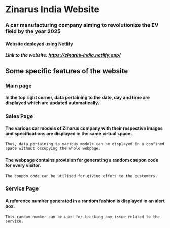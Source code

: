 # Zinarus India Website
### A car manufacturing company aiming to revolutionize the EV field by the year 2025 <br>
#### Website deployed using Netlify
##### Link to the website: https://zinarus-india.netlify.app/
## Some specific features of the website
### Main page
#### In the top right corner, data pertaining to the date, day and time are displayed which are updated automatically.

### Sales Page
#### The various car models of Zinarus company with their respective images and specifications are displayed in the same virtual space.
    Thus, data pertaining to various models can be displayed in a confined space without occupying the whole webpage.
#### The webpage contains provision for generating a random coupon code for every visitor.
    The coupon code can be utilised for giving offers to the customers.

### Service Page
#### A reference number generated in a random fashion is displayed in an alert box.
    This random number can be used for tracking any issue related to the service.

